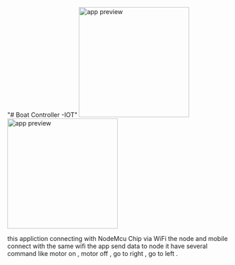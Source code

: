 "# Boat Controller -IOT" 
<img src="https://github.com/ibrahimabdellatif/ControlView-IOT/blob/main/image.png" alt="app preview"  width="250" />
<img src="https://github.com/ibrahimabdellatif/ControlView-IOT/blob/main/image2.jpg" alt="app preview"  width="250" />

this appliction connecting with NodeMcu Chip via WiFi the node and mobile connect with the same wifi the app send data to node it have several command like motor on , motor off , go to right , go to left .
